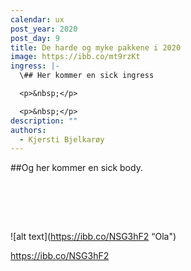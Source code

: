 ```yaml
---
calendar: ux
post_year: 2020
post_day: 9
title: De harde og myke pakkene i 2020
image: https://ibb.co/mt9rzKt
ingress: |-
  \## Her kommer en sick ingress

  <p>&nbsp;</p>

  <p>&nbsp;</p>
description: ""
authors:
  - Kjersti Bjelkarøy
---
```

##Og her kommer en sick body.

<p>&nbsp;</p>

<p>&nbsp;</p>

\
!\[alt text](https://ibb.co/NSG3hF2 “Ola")



https://ibb.co/NSG3hF2